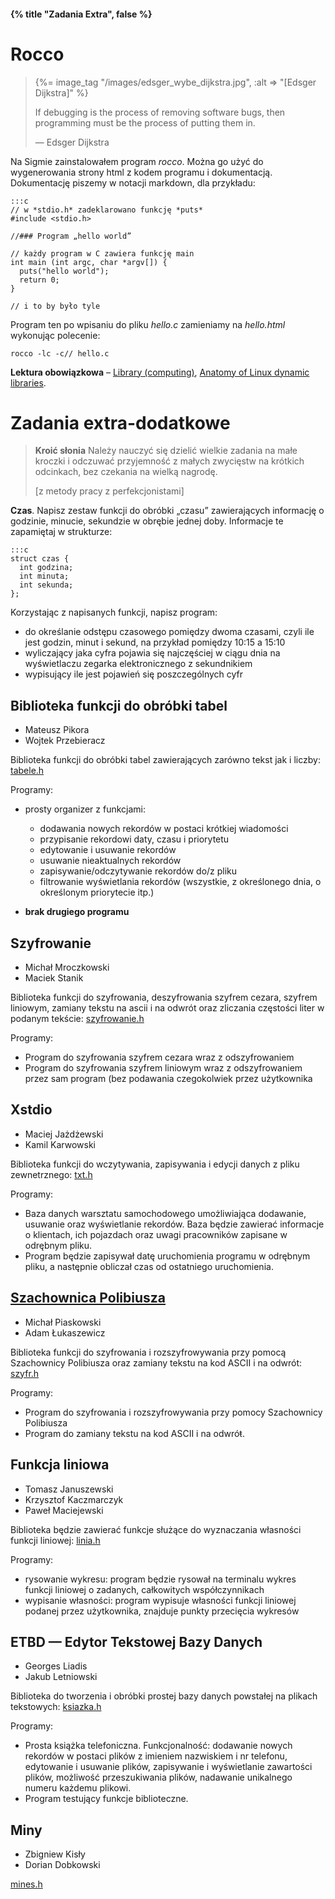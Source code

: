 #### {% title "Zadania Extra", false %}

# Rocco

<blockquote>
{%= image_tag "/images/edsger_wybe_dijkstra.jpg", :alt => "[Edsger Dijkstra]" %}
<p>
  If debugging is the process of removing software bugs,
  then programming must be the process of putting them in.
</p>
<p class="author">— Edsger Dijkstra</p>
</blockquote>

Na Sigmie zainstalowałem program *rocco*.
Można go użyć do wygenerowania strony html
z kodem programu i dokumentacją.
Dokumentację piszemy w notacji markdown, dla przykładu:

    :::c
    // w *stdio.h* zadeklarowano funkcję *puts*
    #include <stdio.h>

    //### Program „hello world”

    // każdy program w C zawiera funkcję main
    int main (int argc, char *argv[]) {
      puts("hello world");
      return 0;
    }

    // i to by było tyle

Program ten po wpisaniu do pliku *hello.c* zamieniamy na
*hello.html* wykonując polecenie:

    rocco -lc -c// hello.c

**Lektura obowiązkowa** –
[Library (computing)](http://en.wikipedia.org/wiki/Library_%28computing%29),
[Anatomy of Linux dynamic libraries](http://www.ibm.com/developerworks/linux/library/l-dynamic-libraries/).


# Zadania extra-dodatkowe

<blockquote>
<p><b>Kroić słonia</b> Należy nauczyć się dzielić wielkie zadania na małe
  kroczki i odczuwać przyjemność z małych zwycięstw na krótkich odcinkach,
  bez czekania na wielką nagrodę.
</p>
<p class="author">[z metody pracy z perfekcjonistami]</p>
</blockquote>


**Czas**.
Napisz zestaw funkcji do obróbki „czasu” zawierających informację o
godzinie, minucie, sekundzie w obrębie jednej doby. Informacje te
zapamiętaj w strukturze:

    :::c
    struct czas {
      int godzina;
      int minuta;
      int sekunda;
    };

Korzystając z napisanych funkcji, napisz program:

* do określanie odstępu czasowego pomiędzy dwoma czasami,
  czyli ile jest godzin, minut i sekund,
  na przykład pomiędzy 10:15 a 15:10
* wyliczający jaka cyfra pojawia się najczęściej w ciągu
  dnia na wyświetlaczu zegarka elektronicznego z sekundnikiem
* wypisujący ile jest pojawień się poszczególnych cyfr


## Biblioteka funkcji do obróbki tabel

* Mateusz Pikora
* Wojtek Przebieracz

Biblioteka funkcji do obróbki tabel zawierających zarówno tekst jak
i liczby:
[tabele.h](http://sigma.ug.edu.pl/~mpikora/projekt/tabele.h)

Programy:

* prosty organizer z funkcjami:
  - dodawania nowych rekordów w postaci krótkiej wiadomości
  - przypisanie rekordowi daty, czasu i priorytetu
  - edytowanie i usuwanie rekordów
  - usuwanie nieaktualnych rekordów
  - zapisywanie/odczytywanie rekordów do/z pliku
  - filtrowanie wyświetlania rekordów (wszystkie, z określonego dnia, o
    określonym priorytecie itp.)

* **brak drugiego programu**


## Szyfrowanie

- Michał Mroczkowski
- Maciek Stanik

Biblioteka funkcji do szyfrowania, deszyfrowania szyfrem cezara, szyfrem
liniowym, zamiany tekstu na ascii i na odwrót oraz zliczania częstości
liter w podanym tekście:
[szyfrowanie.h](http://sigma.ug.edu.pl/~mmroczkowski/szyfrowanie.h)

Programy:

- Program do szyfrowania szyfrem cezara wraz z odszyfrowaniem
- Program do szyfrowania szyfrem liniowym wraz z odszyfrowaniem przez sam
  program (bez podawania czegokolwiek przez użytkownika


## Xstdio

* Maciej Jażdżewski
* Kamil Karwowski

Biblioteka funkcji do wczytywania, zapisywania i edycji danych z pliku
zewnetrznego:
[txt.h](http://sigma.ug.edu.pl/~mjazdzewski/projekt/txt.h)

Programy:

* Baza danych warsztatu samochodowego umożliwiająca dodawanie,
  usuwanie oraz wyświetlanie rekordów. Baza będzie zawierać informacje
  o klientach, ich pojazdach oraz uwagi pracowników zapisane w
  odrębnym pliku.
* Program będzie zapisywał datę uruchomienia
  programu w odrębnym pliku, a następnie obliczał czas od ostatniego
  uruchomienia.


## [Szachownica Polibiusza](http://pl.wikipedia.org/wiki/Szachownica_Polibiusza)

* Michał Piaskowski
* Adam Łukaszewicz

Biblioteka funkcji do szyfrowania i rozszyfrowywania
przy pomocą Szachownicy Polibiusza
oraz zamiany tekstu na kod ASCII i na odwrót:
[szyfr.h](http://sigma.ug.edu.pl/~alukaszewicz2/projekt/szyfr.h)

Programy:

* Program do szyfrowania i rozszyfrowywania przy pomocy Szachownicy Polibiusza
* Program do zamiany tekstu na kod ASCII i na odwróŧ.


## Funkcja liniowa

* Tomasz Januszewski
* Krzysztof Kaczmarczyk
* Paweł Maciejewski

Biblioteka będzie zawierać funkcje służące do wyznaczania własności
funkcji liniowej:
[linia.h](http://github.com/pmaciejewski/Linear/blob/master/linear.h)

Programy:

* rysowanie wykresu: program będzie rysował na terminalu
wykres funkcji liniowej o zadanych, całkowitych współczynnikach
* wypisanie własności: program wypisuje własności funkcji
liniowej podanej przez użytkownika, znajduje punkty przecięcia
wykresów


## ETBD — Edytor Tekstowej Bazy Danych

* Georges Liadis
* Jakub Letniowski

Biblioteka do tworzenia i obróbki prostej bazy danych powstałej na
plikach tekstowych:
[ksiazka.h](http://sigma.ug.edu.pl/~gliadis/jp/projekt/ksiazka.h)

Programy:

* Prosta książka telefoniczna. Funkcjonalność:
  dodawanie nowych rekordów w postaci plików
  z imieniem nazwiskiem i nr telefonu,
  edytowanie i usuwanie plików,
  zapisywanie i wyświetlanie zawartości plików,
  możliwość przeszukiwania plików,
  nadawanie unikalnego numeru każdemu plikowi.
* Program testujący funkcje biblioteczne.


## Miny

* Zbigniew Kisły
* Dorian Dobkowski

[mines.h](http://sigma.inf.ug.edu.pl/~zkisly/3.0/mines.h)
